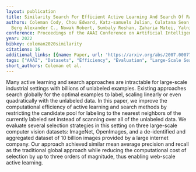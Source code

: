 ```yaml
---
layout: publication
title: Similarity Search For Efficient Active Learning And Search Of Rare Concepts
authors: Coleman Cody, Chou Edward, Katz-samuels Julian, Culatana Sean, Bailis Peter,
  Berg Alexander C., Nowak Robert, Sumbaly Roshan, Zaharia Matei, Yalniz I. Zeki
conference: Proceedings of the AAAI Conference on Artificial Intelligence
year: 2022
bibkey: coleman2020similarity
citations: 16
additional_links: [{name: Paper, url: 'https://arxiv.org/abs/2007.00077'}]
tags: ["AAAI", "Datasets", "Efficiency", "Evaluation", "Large-Scale Search", "Scalability", "Similarity Search"]
short_authors: Coleman et al.
---
```

Many active learning and search approaches are intractable for large-scale
industrial settings with billions of unlabeled examples. Existing approaches
search globally for the optimal examples to label, scaling linearly or even
quadratically with the unlabeled data. In this paper, we improve the
computational efficiency of active learning and search methods by restricting
the candidate pool for labeling to the nearest neighbors of the currently
labeled set instead of scanning over all of the unlabeled data. We evaluate
several selection strategies in this setting on three large-scale computer
vision datasets: ImageNet, OpenImages, and a de-identified and aggregated
dataset of 10 billion images provided by a large internet company. Our approach
achieved similar mean average precision and recall as the traditional global
approach while reducing the computational cost of selection by up to three
orders of magnitude, thus enabling web-scale active learning.